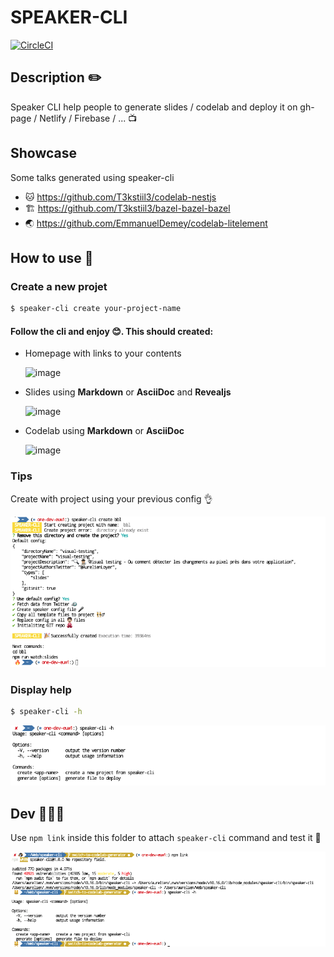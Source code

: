 # SPEAKER-CLI

[![CircleCI](https://circleci.com/gh/DX-DeveloperExperience/speaker-cli.svg?style=svg)](https://circleci.com/gh/DX-DeveloperExperience/speaker-cli)

## Description ✏️

Speaker CLI help people to generate slides / codelab and deploy it on gh-page / Netlify / Firebase / ... 📺

## Showcase

Some talks generated using speaker-cli
- 🐱 https://github.com/T3kstiil3/codelab-nestjs
- 🏗 https://github.com/T3kstiil3/bazel-bazel-bazel
- 🌏 https://github.com/EmmanuelDemey/codelab-litelement

## How to use 🧐

### Create a new projet

```sh
$ speaker-cli create your-project-name
```

#### Follow the cli and enjoy 😊. This should created:

- Homepage with links to your contents

  ![image](https://user-images.githubusercontent.com/3717296/107054957-084caa80-67d1-11eb-9625-9f49abc061b5.png)

- Slides using **Markdown** or **AsciiDoc** and **Revealjs**

  ![image](https://user-images.githubusercontent.com/3717296/107055025-1d293e00-67d1-11eb-9b06-535d5501b7dd.png)

- Codelab using **Markdown** or **AsciiDoc**

  ![image](https://user-images.githubusercontent.com/3717296/107055091-35995880-67d1-11eb-80e4-895e7d77d2c3.png)

### Tips

Create with project using your previous config 👌

![create with previous config](docs/img/create-with-default-config.png)

### Display help

```sh
$ speaker-cli -h
```

![help](docs/img/help.png)


## Dev 👨🏻‍💻

Use `npm link` inside this folder to attach `speaker-cli` command and test it 🙂

![npm link](docs/img/npm-link.png)

